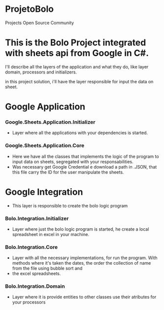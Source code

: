 # ProjetoBolo
Projects Open Source Community

# This is the Bolo Project integrated with sheets api from Google in C#.

I'll describe all the layers of the application and what they do, like layer domain, processors and initializers.

in this project solution, i'll have the layer responsible for input the data on sheet.

# Google Application

 
### Google.Sheets.Application.Initializer
 - Layer where all the applications with your dependencies is started.


### Google.Sheets.Application.Core 
 - Here we have all the classes that implements the logic of the program to input data on sheets, segregated with your responsabilities.
 - Was necessary get Google Credential e download a path in .JSON, that this file carry the ID for the user manipulate the sheets. 
 
 

# Google Integration 
- This layer is responsible to create the bolo logic program

### Bolo.Integration.Initializer
- Layer where just the bolo logic program is started, he create a local spreadsheet in excel in your machine.

### Bolo.Integration.Core 

- Layer with all the necessary implementations, for run the program. With methods where it's taken the dates, the order the collection of name from the file using bubble sort and
- the excel spreadsheets. 

### Bolo.Integration.Domain
- Layer where it is provide entities to other classes use their atributes for your processors




